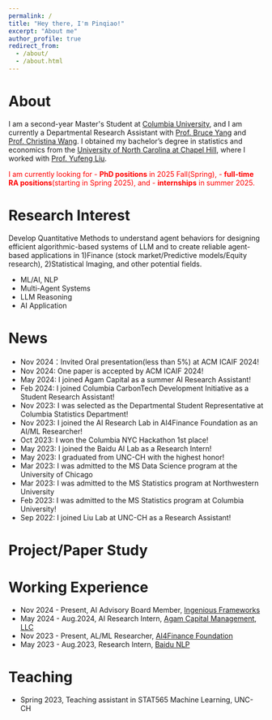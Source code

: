 ```yaml
---
permalink: /
title: "Hey there, I'm Pinqiao!"
excerpt: "About me"
author_profile: true
redirect_from:
  - /about/
  - /about.html
---
```


About
====
I am a second-year Master's Student at [Columbia University](https://www.gsas.columbia.edu/), and I am currently a Departmental Research Assistant with [Prof. Bruce Yang](https://www.linkedin.com/in/brucehy/) and [Prof. Christina Wang](https://shanghai.nyu.edu/academics/faculty/directory/christina-dan-wang). I obtained my bachelor’s degree in statistics and economics from the [University of North Carolina at Chapel Hill](https://www.unc.edu/), where I worked with [Prof. Yufeng Liu](https://yfliu.web.unc.edu/). 

<span style="color:red;">I am currently looking for - **PhD positions** in 2025 Fall(Spring), - **full-time RA positions**(starting in Spring 2025), and - **internships** in summer 2025.</span>

Research Interest
====
Develop Quantitative Methods to understand agent behaviors for designing efficient algorithmic-based systems of LLM and to create reliable agent-based applications in 1)Finance (stock market/Predictive models/Equity research), 2)Statistical Imaging, and other potential fields.
- ML/AI, NLP
- Multi-Agent Systems
- LLM Reasoning
- AI Application

News
====
- Nov 2024：Invited Oral presentation(less than 5%) at ACM ICAIF 2024!
- Nov 2024: One paper is accepted by ACM ICAIF 2024!
- May 2024: I joined Agam Capital as a summer AI Research Assistant!
- Feb 2024: I joined Columbia CarbonTech Development Initiative as a Student Research Assistant!
- Nov 2023: I was selected as the Departmental Student Representative at Columbia Statistics Department!
- Nov 2023: I joined the AI Research Lab in AI4Finance Foundation as an AI/ML Researcher!
- Oct 2023: I won the Columbia NYC Hackathon 1st place!
- May 2023: I joined the Baidu AI Lab as a Research Intern!
- May 2023: I graduated from UNC-CH with the highest honor!
- Mar 2023: I was admitted to the MS Data Science program at the University of Chicago
- Mar 2023: I was admitted to the MS Statistics program at Northwestern University
- Feb 2023: I was admitted to the MS Statistics program at Columbia University!
- Sep 2022: I joined Liu Lab at UNC-CH as a Research Assistant!

Project/Paper Study
====


Working Experience
====
- Nov 2024 - Present, AI Advisory Board Member, [Ingenious Frameworks](https://gitlab.com/pleased/ingenious-framework)
- May 2024 - Aug.2024, AI Research Intern, [Agam Capital Management, LLC](https://www.agamcapital.com/)
- Nov 2023 - Present, AL/ML Researcher, [AI4Finance Foundation](https://github.com/AI4Finance-Foundation/FinGPT)
- May 2023 - Aug.2023, Research Intern, [Baidu NLP](https://nlp.baidu.com/homepage/index)

Teaching
====
- Spring 2023, Teaching assistant in STAT565 Machine Learning, UNC-CH

